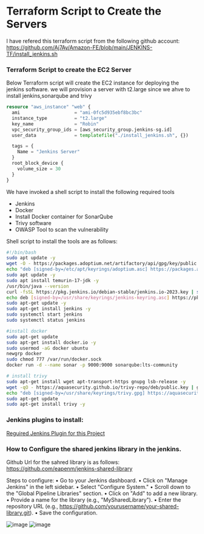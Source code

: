 # Terraform Script to Create the Servers
I have refered this terraform script from the following github account: https://github.com/Aj7Ay/Amazon-FE/blob/main/JENKINS-TF/install_jenkins.sh

### Terraform Script to create the EC2 Server
Below Terraform script will create the EC2 instance for deploying the jenkins software. we will provision a server with t2.large since we ahve to install jenkins,sonarqube and trivy

```tf
resource "aws_instance" "web" {
  ami                    = "ami-0fc5d935ebf8bc3bc"
  instance_type          = "t2.large"
  key_name               = "Robin"
  vpc_security_group_ids = [aws_security_group.jenkins-sg.id]
  user_data              = templatefile("./install_jenkins.sh", {})

  tags = {
    Name = "Jenkins Server"
  }
  root_block_device {
    volume_size = 30
  }
}
```

We have invoked a shell script to install the following required tools

- Jenkins
- Docker
- Install Docker container for SonarQube 
- Trivy software
- OWASP Tool to scan the vulnerability

Shell script to install the tools are as follows:

```sh
#!/bin/bash
sudo apt update -y
wget -O - https://packages.adoptium.net/artifactory/api/gpg/key/public | tee /etc/apt/keyrings/adoptium.asc
echo "deb [signed-by=/etc/apt/keyrings/adoptium.asc] https://packages.adoptium.net/artifactory/deb $(awk -F= '/^VERSION_CODENAME/{print$2}' /etc/os-release) main" | tee /etc/apt/sources.list.d/adoptium.list
sudo apt update -y
sudo apt install temurin-17-jdk -y
/usr/bin/java --version
curl -fsSL https://pkg.jenkins.io/debian-stable/jenkins.io-2023.key | sudo tee /usr/share/keyrings/jenkins-keyring.asc > /dev/null
echo deb [signed-by=/usr/share/keyrings/jenkins-keyring.asc] https://pkg.jenkins.io/debian-stable binary/ | sudo tee /etc/apt/sources.list.d/jenkins.list > /dev/null
sudo apt-get update -y
sudo apt-get install jenkins -y
sudo systemctl start jenkins
sudo systemctl status jenkins

#install docker
sudo apt-get update
sudo apt-get install docker.io -y
sudo usermod -aG docker ubuntu  
newgrp docker
sudo chmod 777 /var/run/docker.sock
docker run -d --name sonar -p 9000:9000 sonarqube:lts-community

# install trivy
sudo apt-get install wget apt-transport-https gnupg lsb-release -y
wget -qO - https://aquasecurity.github.io/trivy-repo/deb/public.key | gpg --dearmor | sudo tee /usr/share/keyrings/trivy.gpg > /dev/null
echo "deb [signed-by=/usr/share/keyrings/trivy.gpg] https://aquasecurity.github.io/trivy-repo/deb $(lsb_release -sc) main" | sudo tee -a /etc/apt/sources.list.d/trivy.list
sudo apt-get update
sudo apt-get install trivy -y
```
### Jenkins plugins to install:
[Reguired Jenkins Plugin for this Project](documentation/jenkins_plugins.md)

### How to Configure the shared jenkins library in the jenkins.

Github Url for the sahred library is as follows: https://github.com/eapenm/jenkins-shared-library

Steps to configure:
•	Go to your Jenkins dashboard.
•	Click on "Manage Jenkins" in the left sidebar.
•	Select "Configure System."
•	Scroll down to the "Global Pipeline Libraries" section.
•	Click on "Add" to add a new library.
•	Provide a name for the library (e.g., "MySharedLibrary").
•	Enter the repository URL (e.g., https://github.com/yourusername/your-shared-library.git).
•	Save the configuration.

![image](https://github.com/eapenm/cicd-microservice-py-app/assets/13297994/59390451-8c2f-4c88-b3c5-758c2d1a5850)
![image](https://github.com/eapenm/cicd-microservice-py-app/assets/13297994/4302e2ec-d2bd-4394-a278-cc40d2c7659f)



